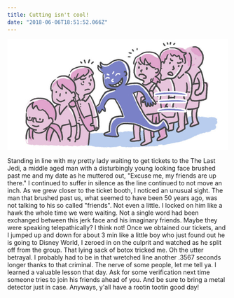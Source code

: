 ```yaml
---
title: Cutting isn't cool!
date: "2018-06-06T18:51:52.066Z"
---
```


![cutting](cutting.jpg)

Standing in line with my pretty lady waiting to get tickets to the The Last Jedi, a middle aged man with a disturbingly young looking face brushed past me and my date as he muttered out, "Excuse me, my friends are up there." I continued to suffer in silence as the line continued to not move an inch. As we grew closer to the ticket booth, I noticed an unusual sight. The man that brushed past us, what seemed to have been 50 years ago, was not talking to his so called "friends". Not even a little. I locked on him like a hawk the whole time we were waiting. Not a single word had been exchanged between this jerk face and his imaginary friends. Maybe they were speaking telepathically? I think not! Once we obtained our tickets, and I jumped up and down for about 3 min like a little boy who just found out he is going to Disney World, I zeroed in on the culprit and watched as he split off from the group. That lying sack of botox tricked me. Oh the utter betrayal. I probably had to be in that wretched line another .3567 seconds longer thanks to that criminal. The nerve of some people, let me tell ya. I learned a valuable lesson that day. Ask for some verification next time someone tries to join his friends ahead of you. And be sure to bring a metal detector just in case. Anyways, y'all have a rootin tootin good day!